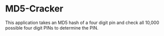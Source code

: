 # MD5-Cracker
This application takes an MD5 hash of a four digit pin and check all 10,000 possible four digit PINs to determine the PIN.
